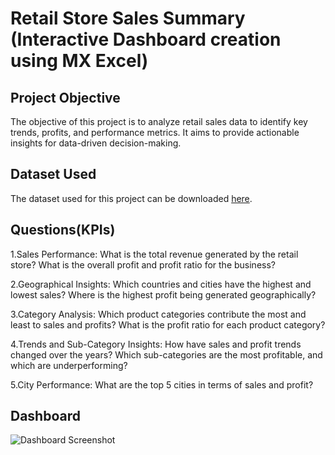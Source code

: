 # Retail Store Sales Summary (Interactive Dashboard creation using MX Excel)
## Project Objective
The objective of this project is to analyze retail sales data to identify key trends, profits, and performance metrics. It aims to provide actionable insights for data-driven decision-making.

## Dataset Used
The dataset used for this project can be downloaded [here](https://github.com/Vedant-Jawalekar/Data-Analysis-Dashboard-For-Retail-Store/blob/main/Datasets.xlsx).

## Questions(KPIs)
1.Sales Performance:
What is the total revenue generated by the retail store?
What is the overall profit and profit ratio for the business?

2.Geographical Insights:
Which countries and cities have the highest and lowest sales?
Where is the highest profit being generated geographically?

3.Category Analysis:
Which product categories contribute the most and least to sales and profits?
What is the profit ratio for each product category?

4.Trends and Sub-Category Insights:
How have sales and profit trends changed over the years?
Which sub-categories are the most profitable, and which are underperforming?

5.City Performance:
What are the top 5 cities in terms of sales and profit?

## Dashboard
![Dashboard Screenshot](https://github.com/username/repository-name/blob/main/dashboard.png)

